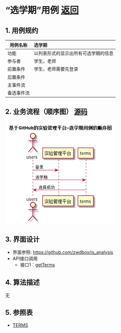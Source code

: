 ﻿<!-- markdownlint-disable MD033-->
<!-- 禁止MD033类型的警告 https://www.npmjs.com/package/markdownlint -->

# “选学期”用例 [返回](../README.md)
## 1. 用例规约

|用例名称|选学期|
|-------|:-------------|
|功能|以列表形式的显示出所有可选学期的信息|
|参与者|学生，老师|
|前置条件|学生，老师需要先登录|
|后置条件| |
|主事件流| |
|备选事件流| |

## 2. 业务流程（顺序图） [源码](../src/选学期.puml)
![sequence1](../选学期.png) 

## 3. 界面设计
- 界面参照: https://github.com/zwdbox/is_analysis
- API接口调用
    - 接口1：[getTerms](../Interface/getTerms.md) 

## 4. 算法描述

无
    
## 5. 参照表

- [TERMS](../shujukusheji.md/#TERMS)


